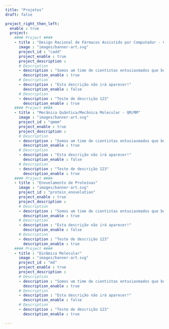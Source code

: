 ```yaml
---
title: "Projetos"
draft: false

project_right_then_left:
  enable : true
  project:
    #### Project ####
    - title : "Design Racional de Fármacos Assistido por Computador - CADD"
      image : "images/banner-art.svg"
      project_id : "cadd"
      project_enable : true
      project_description :
      # Description
      - description : "Somos um time de cientistas entusiasmados que buscam melhor entender fenômenos moleculares"
        description_enable : true
      # Description
      - description : "Esta descrição não irá aparecer!"
        description_enable : false
      # Description
      - description : "Teste de descrição 123"
        description_enable : true
    #### Project ####
    - title : "Mecânica Quântica/Mecânica Molecular - QM/MM"
      image : "images/banner-art.svg"
      project_id : "qmmm"
      project_enable : true
      project_description :
      # Description
      - description : "Somos um time de cientistas entusiasmados que buscam melhor entender fenômenos moleculares"
        description_enable : true
      # Description
      - description : "Esta descrição não irá aparecer!"
        description_enable : false
      # Description
      - description : "Teste de descrição 123"
        description_enable : true
    #### Project ####
    - title : "Enovelamento de Proteínas"
      image : "images/banner-art.svg"
      project_id : "protein_enovelation"
      project_enable : true
      project_description :
      # Description
      - description : "Somos um time de cientistas entusiasmados que buscam melhor entender fenômenos moleculares"
        description_enable : true
      # Description
      - description : "Esta descrição não irá aparecer!"
        description_enable : false
      # Description
      - description : "Teste de descrição 123"
        description_enable : true
    #### Project ####
    - title : "Dinâmica Molecular"
      image : "images/banner-art.svg"
      project_id : "md"
      project_enable : true
      project_description :
      # Description
      - description : "Somos um time de cientistas entusiasmados que buscam melhor entender fenômenos moleculares"
        description_enable : true
      # Description
      - description : "Esta descrição não irá aparecer!"
        description_enable : false
      # Description
      - description : "Teste de descrição 123"
        description_enable : true

---
```


